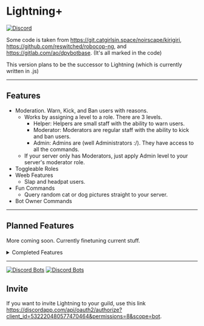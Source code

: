 # Lightning+
[![Discord](https://img.shields.io/discord/527887739178188830.svg)](https://discord.gg/cDPGuYd)


Some code is taken from https://git.catgirlsin.space/noirscape/kirigiri, https://github.com/reswitched/robocop-ng, and https://gitlab.com/ao/dpybotbase. (It's all marked in the code)

This version plans to be the successor to Lightning (which is currently written in .js)

---

## Features
- Moderation. Warn, Kick, and Ban users with reasons.
  - Works by assigning a level to a role. There are 3 levels.
    - Helper: Helpers are small staff with the ability to warn users.
    - Moderator: Moderators are regular staff with the ability to kick and ban users.
    - Admin: Admins are (well Administrators :/). They have access to all the commands.
  - If your server only has Moderators, just apply Admin level to your server's moderator role.
- Toggleable Roles
- Weeb Features
  - Slap and headpat users.
- Fun Commands
  - Query random cat or dog pictures straight to your server.
- Bot Owner Commands

---
## Planned Features

More coming soon. Currently finetuning current stuff.

<details>
<summary>Completed Features</summary>
<p>

- [x] Message Logging 
- [x] Logging: Invite Watching
- [x] Member Count
- [x] Announcement Maker
- [x] Moderation: Mute
- [x] Moderation: Restrictions
- [x] Moderation: Ban ID/Hackban
- [x] Moderation: Silent Kick
- [x] Moderation: Reapply Restrictions on Member Join

</p>
</details>

---
[![Discord Bots](https://discordbots.org/api/widget/status/532220480577470464.svg)](https://discordbots.org/bot/532220480577470464)
[![Discord Bots](https://discordbots.org/api/widget/owner/532220480577470464.svg)](https://discordbots.org/bot/532220480577470464)
## Invite

If you want to invite Lightning to your guild, use this link https://discordapp.com/api/oauth2/authorize?client_id=532220480577470464&permissions=8&scope=bot.

